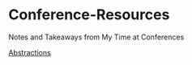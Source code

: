 # Conference-Resources
Notes and Takeaways from My Time at Conferences

[Abstractions](abstractions/index)
